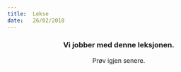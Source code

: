 ```yaml
---
title:  Lekse
date:   26/02/2018
---
```


### <center>Vi jobber med denne leksjonen.</center>
<center>Prøv igjen senere.</center>